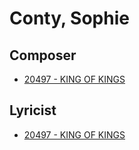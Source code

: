 # Conty, Sophie

## Composer

- [20497 - KING OF KINGS](/hymns/20497.md)

## Lyricist

- [20497 - KING OF KINGS](/hymns/20497.md)

